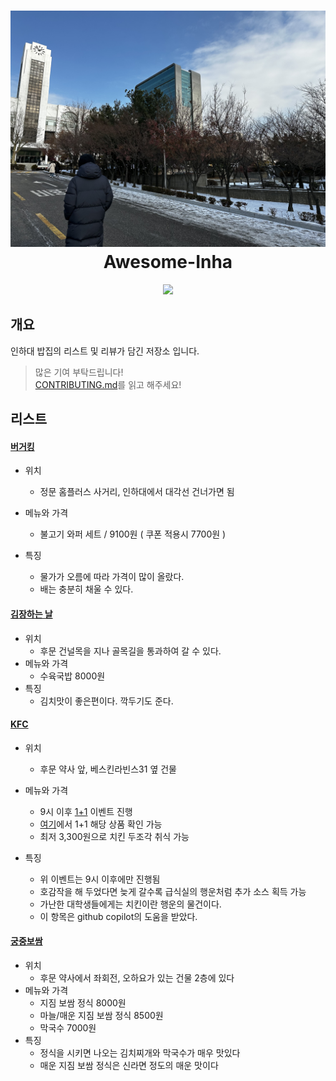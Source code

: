 <h1 align="center">
    <img width="700" src="/awesome-inha.jpg" />
    <br> Awesome-Inha
</h1>


<p align="center">
 <a href="https://hits.seeyoufarm.com"><img src="https://hits.seeyoufarm.com/api/count/incr/badge.svg?url=https%3A%2F%2Fgithub.com%2Fhcgcut%2Fawesome-inha&count_bg=%2379C83D&title_bg=%23555555&icon=&icon_color=%23E7E7E7&title=hits&edge_flat=false"/></a>
</p>

## 개요
인하대 밥집의 리스트 및 리뷰가 담긴 저장소 입니다. 

> 많은 기여 부탁드립니다! \
[CONTRIBUTING.md](https://github.com/hcgcut/awesome-inha/blob/main/CONTRIBUTING.md)를 읽고 해주세요!


## 리스트

#### [버거킹](https://m.place.naver.com/restaurant/1908054114/home)

- 위치 
  - 정문 홈플러스 사거리, 인하대에서 대각선 건너가면 됨
  
- 메뉴와 가격
  - 불고기 와퍼 세트 / 9100원 ( 쿠폰 적용시 7700원 )
- 특징
  - 물가가 오름에 따라 가격이 많이 올랐다.
  - 배는 충분히 채울 수 있다.

#### [김장하는 날](https://map.naver.com/v5/entry/place/1848211782?lng=126.6565599&lat=37.4516037&placePath=%2Fhome)

- 위치
  - 후문 건널목을 지나 골목길을 통과하여 갈 수 있다.
- 메뉴와 가격
  - 수육국밥 8000원
- 특징
  - 김치맛이 좋은편이다. 깍두기도 준다.

#### [KFC](https://naver.me/xgaZ08Ab)

- 위치
  - 후문 약사 앞, 베스킨라빈스31 옆 건물

- 메뉴와 가격
  - 9시 이후 [1+1](https://www.kfckorea.com/promotion/promotionList/detail/19) 이벤트 진행
  - [여기](https://www.kfckorea.com/delivery/chicken)에서 1+1 해당 상품 확인 가능
  - 최저 3,300원으로 치킨 두조각 취식 가능
- 특징
  - 위 이벤트는 9시 이후에만 진행됨
  - 호감작을 해 두었다면 늦게 갈수록 급식실의 행운처럼 추가 소스 획득 가능
  - 가난한 대학생들에게는 치킨이란 행운의 물건이다.
  - 이 항목은 github copilot의 도움을 받았다.

#### [궁중보쌈](https://map.naver.com/v5/search/%EA%B6%81%EC%A4%91%EB%B3%B4%EC%8C%88%20%EC%9D%B8%ED%95%98%EB%8C%80/place/623497804?c=15.32,0,0,2,dh&isCorrectAnswer=true)

 - 위치
   - 후문 약사에서 좌회전, 오하요가 있는 건물 2층에 있다
 - 메뉴와 가격
   - 지짐 보쌈 정식 8000원
   - 마늘/매운 지짐 보쌈 정식 8500원
   - 막국수 7000원
 - 특징
   - 정식을 시키면 나오는 김치찌개와 막국수가 매우 맛있다
   - 매운 지짐 보쌈 정식은 신라면 정도의 매운 맛이다
